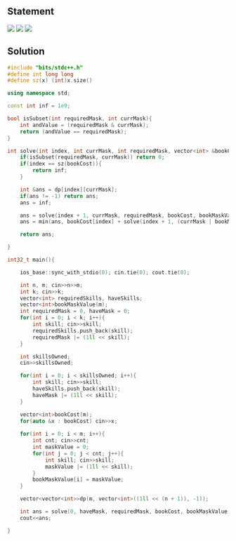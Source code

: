 ## Statement

![](https://assets.leetcode.com/users/images/993cb79a-7871-42cc-9971-daac95f8bc3e_1662785305.9158816.jpeg)
![](https://assets.leetcode.com/users/images/09476c64-c9ce-4325-969f-db6706aa8d10_1662785279.5332432.jpeg)
![](https://assets.leetcode.com/users/images/3c44acee-fdc8-4e91-bb1d-1a38c3fa63dd_1662785191.0316675.jpeg)


## Solution
```cpp
#include "bits/stdc++.h"
#define int long long
#define sz(x) (int)x.size()

using namespace std;

const int inf = 1e9;

bool isSubset(int requiredMask, int currMask){
	int andValue = (requiredMask & currMask);
	return (andValue == requiredMask);
}

int solve(int index, int currMask, int requiredMask, vector<int> &bookCost, vector<int> &bookMaskValue, std::vector<std::vector<int>> &dp){
	if(isSubset(requiredMask, currMask)) return 0;
	if(index == sz(bookCost)){
		return inf;
	}

	int &ans = dp[index][currMask];
	if(ans != -1) return ans;
	ans = inf;

	ans = solve(index + 1, currMask, requiredMask, bookCost, bookMaskValue, dp);
	ans = min(ans, bookCost[index] + solve(index + 1, (currMask | bookMaskValue[index]), requiredMask, bookCost, bookMaskValue, dp));

	return ans;

}

int32_t main(){

    ios_base::sync_with_stdio(0); cin.tie(0); cout.tie(0);

    int n, m; cin>>n>>m;
    int k; cin>>k;
    vector<int> requiredSkills, haveSkills;
    vector<int>bookMaskValue(m);
    int requiredMask = 0, haveMask = 0;
    for(int i = 0; i < k; i++){
    	int skill; cin>>skill;
    	requiredSkills.push_back(skill);
    	requiredMask |= (1ll << skill);
    }

    int skillsOwned; 
    cin>>skillsOwned; 

    for(int i = 0; i < skillsOwned; i++){
    	int skill; cin>>skill;
    	haveSkills.push_back(skill);
    	haveMask |= (1ll << skill);
    }

    vector<int>bookCost(m);
    for(auto &x : bookCost) cin>>x;
    
    for(int i = 0; i < m; i++){
    	int cnt; cin>>cnt;
    	int maskValue = 0;
    	for(int j = 0; j < cnt; j++){
    		int skill; cin>>skill;
    		maskValue |= (1ll << skill);
    	}
    	bookMaskValue[i] = maskValue;
    }

    vector<vector<int>>dp(m, vector<int>((1ll << (n + 1)), -1));

    int ans = solve(0, haveMask, requiredMask, bookCost, bookMaskValue, dp);
    cout<<ans;

}
```
